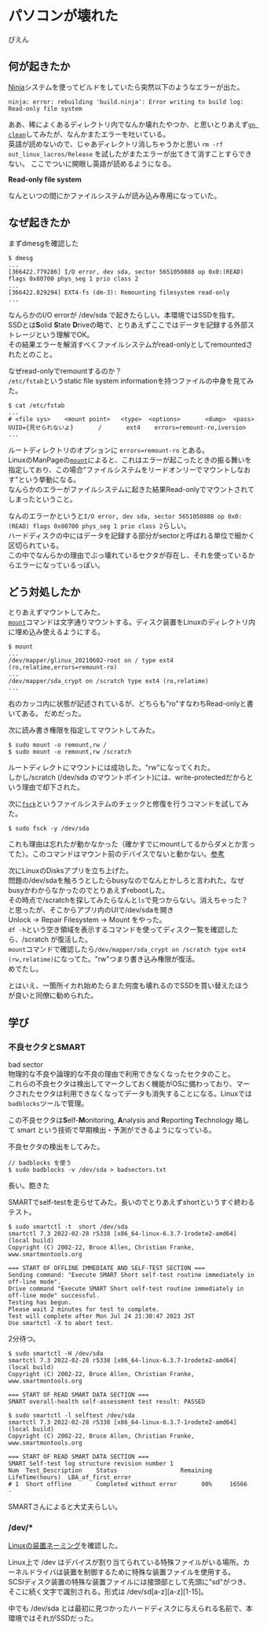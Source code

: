 # パソコンが壊れた

ぴえん

## 何が起きたか
[Ninja](https://ninja-build.org/manual.html)システムを使ってビルドをしていたら突然以下のようなエラーが出た。
```
ninja: error: rebuilding 'build.ninja': Error writing to build log: Read-only file system
```
ああ、稀によくあるディレクトリ内でなんか壊れたやつか、と思いとりあえず[`gn clean`](https://gn.googlesource.com/gn/+/master/docs/reference.md#cmd_clean)してみたが、なんかまたエラーを吐いている。  
英語が読めないので、じゃあディレクトリ消しちゃうかと思い `rm -rf out_linux_lacros/Release` を試したがまたエラーが出てきて消すことすらできない。
ここでついに開眼し英語が読めるようになる。  

**Read-only file system**

なんといつの間にかファイルシステムが読み込み専用になっていた。

## なぜ起きたか
まずdmesgを確認した  
```
$ dmesg
...
[366422.779286] I/O error, dev sda, sector 5651050888 op 0x0:(READ) flags 0x80700 phys_seg 1 prio class 2
...
[366422.829294] EXT4-fs (dm-3): Remounting filesystem read-only
...
```
なんらかのI/O errorが /dev/sda で起きたらしい。本環境ではSSDを指す。  
SSDとは**S**olid **S**tate **D**riveの略で、とりあえずここではデータを記録する外部ストレージという理解でOK。  
その結果エラーを解消すべくファイルシステムがread-onlyとしてremountedされたとのこと。

なぜread-onlyでremountするのか？  
`/etc/fstab`というstatic file system informationを持つファイルの中身を見てみた。  
```
$ cat /etc/fstab
...
# <file sys>    <mount point>   <type>  <options>       <dump>  <pass>
UUID={見せられないよ}       /       ext4    errors=remount-ro,iversion ...
```
ルートディレクトリのオプションに `errors=remount-ro` とある。  
LinuxのManPageの[`mount`](https://linuxjm.osdn.jp/html/util-linux/man8/mount.8.html)によると、これはエラーが起こったときの振る舞いを指定しており、この場合"ファイルシステムをリードオンリーでマウントしなおす"という挙動になる。  
なんらかのエラーがファイルシステムに起きた結果Read-onlyでマウントされてしまったということ。

なんのエラーかというと`I/O error, dev sda, sector 5651050888 op 0x0:(READ) flags 0x80700 phys_seg 1 prio class 2`らしい。  
ハードディスクの中にはデータを記録する部分がsectorと呼ばれる単位で細かく区切られている。  
この中でなんらかの理由でぶっ壊れているセクタが存在し、それを使っているからエラーになっているっぽい。

## どう対処したか
とりあえずマウントしてみた。  
[`mount`](https://man7.org/linux/man-pages/man8/mount.8.html)コマンドは文字通りマウントする。ディスク装置をLinuxのディレクトリ内に埋め込み使えるようにする。
```
$ mount
...
/dev/mapper/glinux_20210602-root on / type ext4 (ro,relatime,errors=remount-ro)
...
/dev/mapper/sda_crypt on /scratch type ext4 (ro,relatime)
...
```
右のカッコ内に状態が記述されているが、どちらも"ro"すなわちRead-onlyと書いてある。
だめだった。  

次に読み書き権限を指定してマウントしてみた。
```
$ sudo mount -o remount,rw / 
$ sudo mount -o remount,rw /scratch
```
ルートディレクトにマウントには成功した。"rw"になってくれた。  
しかし/scratch (/dev/sda のマウントポイント)には、write-protectedだからという理由で却下された。

次に[`fsck`](http://linuxjm.osdn.jp/html/e2fsprogs/man8/fsck.8.html)というファイルシステムのチェックと修復を行うコマンドを試してみた。  
```
$ sudo fsck -y /dev/sda
```
これも理由は忘れたが動かなかった（確かすでにmountしてるからダメとか言ってた）。このコマンドはマウント前のデバイスでないと動かない。[参考](https://atmarkit.itmedia.co.jp/ait/articles/1803/15/news040.html)  

次にLinuxのDisksアプリを立ち上げた。  
問題の/dev/sdaを触ろうとしたらbusyなのでなんとかしろと言われた。なぜbusyかわからなかったのでとりあえずrebootした。  
その時点で/scratchを探してみたらなんと`ls`で見つからない。消えちゃった？  
と思ったが、そこからアプリ内のUIで/dev/sdaを開き  
Unlock -> Repair Filesystem -> Mount をやった。  
`df -h`という空き領域を表示するコマンドを使ってディスク一覧を確認したら、/scratch が復活した。  
`mount`コマンドで確認したら`/dev/mapper/sda_crypt on /scratch type ext4 (rw,relatime)`になってた。"rw"つまり書き込み権限が復活。  
めでたし。  

とはいえ、一箇所イカれ始めたらまた何度も壊れるのでSSDを買い替えたほうが良いと同僚に勧められた。



## 学び
### 不良セクタとSMART
bad sector  
物理的な不良や論理的な不良の理由で利用できなくなったセクタのこと。  
これらの不良セクタは検出してマークしておく機能がOSに備わっており、マークされたセクタは利用できなくなってデータも消失することになる。Linuxでは`badblocks`ツールで管理。  

この不良セクタは**S**elf-**M**onitoring, **A**nalysis and **R**eporting **T**echnology 略して smart という技術で早期検出・予測ができるようになっている。  

不良セクタの検出をしてみた。  
```
// badblocks を使う
$ sudo badblocks -v /dev/sda > badsectors.txt
```
長い。飽きた



SMARTでself-testを走らせてみた。長いのでとりあえずshortというすぐ終わるテスト。
```
$ sudo smartctl -t  short /dev/sda
smartctl 7.3 2022-02-28 r5338 [x86_64-linux-6.3.7-1rodete2-amd64] (local build)
Copyright (C) 2002-22, Bruce Allen, Christian Franke, www.smartmontools.org

=== START OF OFFLINE IMMEDIATE AND SELF-TEST SECTION ===
Sending command: "Execute SMART Short self-test routine immediately in off-line mode".
Drive command "Execute SMART Short self-test routine immediately in off-line mode" successful.
Testing has begun.
Please wait 2 minutes for test to complete.
Test will complete after Mon Jul 24 21:30:47 2023 JST
Use smartctl -X to abort test.
```
2分待つ。
```
$ sudo smartctl -H /dev/sda
smartctl 7.3 2022-02-28 r5338 [x86_64-linux-6.3.7-1rodete2-amd64] (local build)
Copyright (C) 2002-22, Bruce Allen, Christian Franke, www.smartmontools.org

=== START OF READ SMART DATA SECTION ===
SMART overall-health self-assessment test result: PASSED

$ sudo smartctl -l selftest /dev/sda
smartctl 7.3 2022-02-28 r5338 [x86_64-linux-6.3.7-1rodete2-amd64] (local build)
Copyright (C) 2002-22, Bruce Allen, Christian Franke, www.smartmontools.org

=== START OF READ SMART DATA SECTION ===
SMART Self-test log structure revision number 1
Num  Test_Description    Status                  Remaining  LifeTime(hours)  LBA_of_first_error
# 1  Short offline       Completed without error       00%     16566         -
```
SMARTさんによると大丈夫らしい。

### /dev/*
[Linuxの装置ネーミング](https://www.ibm.com/docs/ja/ds8800?topic=host-linux-device-naming)を確認した。

Linux上で /dev はデバイスが割り当てられている特殊ファイルがいる場所。カーネルドライバは装置を制御するために特殊な装置ファイルを使用する。  
SCSIディスク装置の特殊な装置ファイルには接頭部として先頭に"sd"がつき、そこに続く文字で識別される。形式は /dev/sd[a-z][a-z][1-15]。

中でも /dev/sda とは最初に見つかったハードディスクに与えられる名前で、本環境ではそれがSSDだった。
